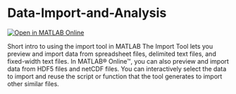 # Data-Import-and-Analysis
[![Open in MATLAB Online](https://www.mathworks.com/images/responsive/global/open-in-matlab-online.svg)](https://matlab.mathworks.com/open/github/v1?repo=jloftin/Data-Import-and-Analysis)

Short intro to using the import tool in MATLAB
The Import Tool lets you preview and import data from spreadsheet files, delimited text files, and fixed-width text files. In MATLAB® Online™, you can also preview and import data from HDF5 files and netCDF files. You can interactively select the data to import and reuse the script or function that the tool generates to import other similar files.
